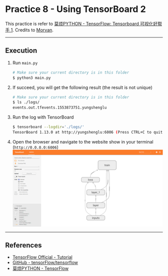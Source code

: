 # Practice 8 - Using TensorBoard 2

This practice is refer to [莫烦PYTHON - TensorFlow: Tensorboard 可视化好帮手 1](https://morvanzhou.github.io/tutorials/machine-learning/tensorflow/4-1-tensorboard1/). Credits to [Morvan](https://github.com/MorvanZhou).

---
## Execution

1. Run `main.py`
    ```bash
    # Make sure your current directory is in this folder
    $ python3 main.py
    ```
2. If succeed, you will get the following result (the result is not unique)
    ```bash
    # Make sure your current directory is in this folder
    $ ls ./logs/
    events.out.tfevents.1553873751.yungshenglu
    ```
3. Run the log with TensorBoard
    ```bash
    $ tensorboard --logdir='./logs/'
    TensorBoard 1.13.0 at http://yungshenglu:6006 (Press CTRL+C to quit)
    ```
4. Open the browser and navigate to the website show in your terminal (`http://0.0.0.0:6006`)
    ![](res/tensorboard-demo.png)

---
## References

* [TensorFlow Official - Tutorial](https://www.tensorflow.org/tutorials/)
* [GitHub - tensorFlow/tensorflow](https://github.com/tensorflow/tensorflow)
* [莫烦PYTHON - TensorFlow](https://morvanzhou.github.io/tutorials/machine-learning/tensorflow)